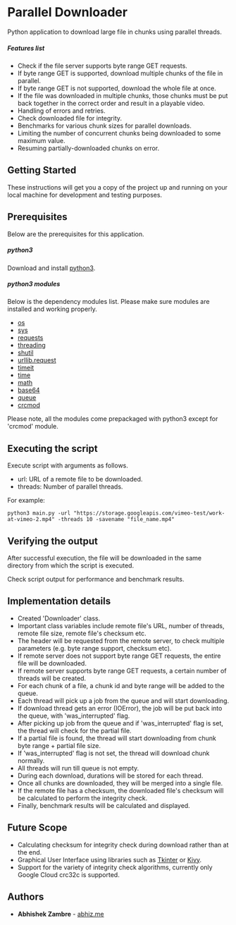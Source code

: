 # Parallel Downloader

Python application to download large file in chunks using parallel threads.

##### Features list

- Check if the file server supports byte range GET requests.
- If byte range GET is supported, download multiple chunks of the file in parallel.
- If byte range GET is not supported, download the whole file at once.
- If the file was downloaded in multiple chunks, those chunks must be put back together in the correct order and result in a playable video.
- Handling of errors and retries.
- Check downloaded file for integrity.
- Benchmarks for various chunk sizes for parallel downloads.
- Limiting the number of concurrent chunks being downloaded to some maximum value.
- Resuming partially-downloaded chunks on error.

## Getting Started

These instructions will get you a copy of the project up and running on your local machine for development and testing purposes.

## Prerequisites

Below are the prerequisites for this application.

##### python3

Download and install [python3](https://www.python.org/downloads/).

##### python3 modules

Below is the dependency modules list. Please make sure modules are installed and working properly.

- [os](https://docs.python.org/3/library/os.html)
- [sys](https://docs.python.org/3/library/sys.html)
- [requests](http://docs.python-requests.org/en/master/)
- [threading](https://docs.python.org/3/library/threading.html)
- [shutil](https://docs.python.org/3/library/shutil.html)
- [urllib.request](https://docs.python.org/3/library/urllib.request.html)
- [timeit](https://docs.python.org/3/library/timeit.html)
- [time](https://docs.python.org/3/library/time.html)
- [math](https://docs.python.org/3/library/math.html)
- [base64](https://docs.python.org/3/library/base64.html)
- [queue](https://docs.python.org/3/library/queue.html)
- [crcmod](https://github.com/gsutil-mirrors/crcmod)

Please note, all the modules come prepackaged with python3 except for 'crcmod' module.

## Executing the script

Execute script with arguments as follows.

- url: URL of a remote file to be downloaded.
- threads: Number of parallel threads.

For example:
```
python3 main.py -url "https://storage.googleapis.com/vimeo-test/work-at-vimeo-2.mp4" -threads 10 -savename "file_name.mp4"
```

## Verifying the output

After successful execution, the file will be downloaded in the same directory from which the script is executed.

Check script output for performance and benchmark results.

## Implementation details

- Created 'Downloader' class.
- Important class variables include remote file's URL, number of threads, remote file size, remote file's checksum etc.
- The header will be requested from the remote server, to check multiple parameters (e.g. byte range support, checksum etc).
- If remote server does not support byte range GET requests, the entire file will be downloaded.
- If remote server supports byte range GET requests, a certain number of threads will be created.
- For each chunk of a file, a chunk id and byte range will be added to the queue.
- Each thread will pick up a job from the queue and will start downloading.
- If download thread gets an error (IOError), the job will be put back into the queue, with 'was_interrupted' flag.
- After picking up job from the queue and if 'was_interrupted' flag is set, the thread will check for the partial file.
- If a partial file is found, the thread will start downloading from chunk byte range + partial file size.
- If 'was_interrupted' flag is not set, the thread will download chunk normally.
- All threads will run till queue is not empty.
- During each download, durations will be stored for each thread.
- Once all chunks are downloaded, they will be merged into a single file.
- If the remote file has a checksum, the downloaded file's checksum will be calculated to perform the integrity check.
- Finally, benchmark results will be calculated and displayed.

## Future Scope

- Calculating checksum for integrity check during download rather than at the end.
- Graphical User Interface using libraries such as [Tkinter](https://wiki.python.org/moin/TkInter) or [Kivy](https://kivy.org/).
- Support for the variety of integrity check algorithms, currently only Google Cloud crc32c is supported.

## Authors

* **Abhishek Zambre** - [abhiz.me](http://abhiz.me)
